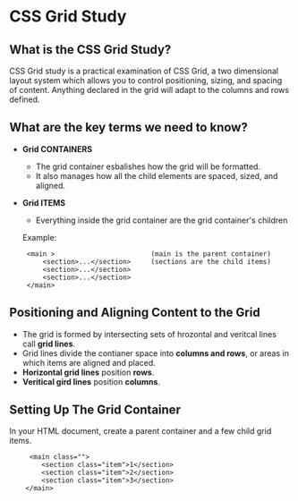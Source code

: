 # CSS Grid Study 

## What is the CSS Grid Study?
CSS Grid study is a practical examination of CSS Grid, a two dimensional layout system which allows you to control positioning, sizing, and spacing of content.  Anything declared in the grid will adapt to the columns and rows defined.

## What are the key terms we need to know?
* **Grid CONTAINERS**
   * The grid container esbalishes how the grid will be formatted.
   * It also manages how all the child elements are spaced, sized, and aligned.

* **Grid ITEMS**
   * Everything inside the grid container are the grid container's children
   
   Example:
   ```
    <main >                        (main is the parent container)
        <section>...</section>     (sections are the child items)
        <section>...</section>
        <section>...</section>
    </main>
   ```

## Positioning and Aligning Content to the Grid

* The grid is formed by intersecting sets of hrozontal and veritcal lines call **grid lines**.
* Grid lines divide the contianer space into **columns and rows**, or areas in which items are aligned and placed.
* **Horizontal grid lines** position **rows**.
* **Veritical gird lines** position **columns**. 

## Setting Up The Grid Container

In your HTML document, create a parent container and a few child grid items.
```
     <main class="">
        <section class="item">1</section>
        <section class="item">2</section>
        <section class="item">3</section>
    </main>
```